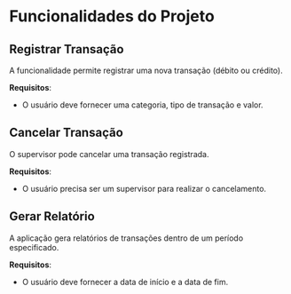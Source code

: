 # Funcionalidades do Projeto

## Registrar Transação

A funcionalidade permite registrar uma nova transação (débito ou crédito).

**Requisitos**:
- O usuário deve fornecer uma categoria, tipo de transação e valor.

## Cancelar Transação

O supervisor pode cancelar uma transação registrada.

**Requisitos**:
- O usuário precisa ser um supervisor para realizar o cancelamento.

## Gerar Relatório

A aplicação gera relatórios de transações dentro de um período especificado.

**Requisitos**:
- O usuário deve fornecer a data de início e a data de fim.

